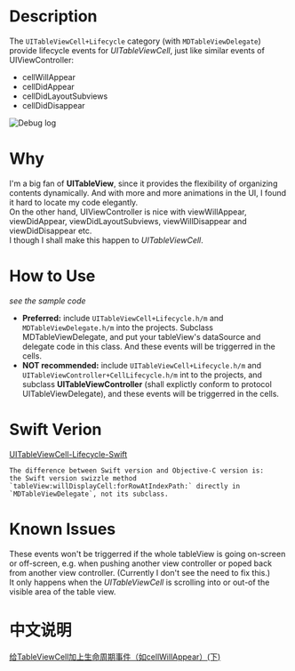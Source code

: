 # Description
The `UITableViewCell+Lifecycle` category (with `MDTableViewDelegate`) provide lifecycle events for *UITableViewCell*, just like similar events of UIViewController:  

* cellWillAppear
* cellDidAppear
* cellDidLayoutSubviews
* cellDidDisappear


![Debug log](https://github.com/madongchunqiu/UITableViewCell-Lifecycle/blob/master/UITableViewCell-Lifecycle.gif)  


# Why
I'm a big fan of **UITableView**, since it provides the flexibility of organizing contents dynamically. And with more and more animations in the UI, I found it hard to locate my code elegantly.  
On the other hand, UIViewController is nice with viewWillAppear, viewDidAppear, viewDidLayoutSubviews, viewWillDisappear and viewDidDisappear etc.   
I though I shall make this happen to *UITableViewCell*.  

# How to Use
*see the sample code*

* **Preferred:** include `UITableViewCell+Lifecycle.h/m` and `MDTableViewDelegate.h/m` into the projects. Subclass MDTableViewDelegate, and put your tableView's dataSource and delegate code in this class. And these events will be triggerred in the cells.  
* **NOT recommended:** include `UITableViewCell+Lifecycle.h/m` and `UITableViewController+CellLifecycle.h/m` int to the projects, and subclass **UITableViewController** (shall explictly conform to protocol UITableViewDelegate), and these events will be triggerred in the cells.  

# Swift Verion
[UITableViewCell-Lifecycle-Swift](https://github.com/madongchunqiu/UITableViewCell-Lifecycle-Swift)
```
The difference between Swift version and Objective-C version is:   
the Swift version swizzle method `tableView:willDisplayCell:forRowAtIndexPath:` directly in `MDTableViewDelegate`, not its subclass.
```

# Known Issues
These events won't be triggerred if the whole tableView is going on-screen or off-screen, e.g. when pushing another view controller or poped back from another view controller. (Currently I don't see the need to fix this.)  
It only happens when the *UITableViewCell* is scrolling into or out-of the visible area of the table view.

# 中文说明
[给TableViewCell加上生命周期事件（如cellWillAppear）(下)](http://www.jianshu.com/p/64c76a587450)
